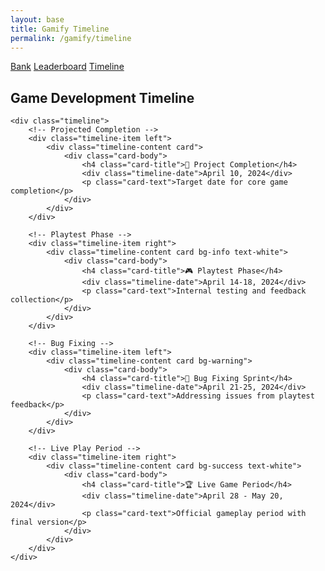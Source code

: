```yaml
---
layout: base
title: Gamify Timeline
permalink: /gamify/timeline
---
```

  <nav class="navbar">
    <div class="nav-buttons">
        <a href="{{site.baseurl}}/gamify/bank">Bank</a>
        <a href="{{site.baseurl}}/leaderboard/overall-leaderboard">Leaderboard</a>
        <a href="{{site.baseurl}}/gamify/timeline">Timeline</a>
    </div>
  </nav>

<div class="container mt-5">
    <h2 class="text-center mb-4">Game Development Timeline</h2>
    
    <div class="timeline">
        <!-- Projected Completion -->
        <div class="timeline-item left">
            <div class="timeline-content card">
                <div class="card-body">
                    <h4 class="card-title">🚀 Project Completion</h4>
                    <div class="timeline-date">April 10, 2024</div>
                    <p class="card-text">Target date for core game completion</p>
                </div>
            </div>
        </div>

        <!-- Playtest Phase -->
        <div class="timeline-item right">
            <div class="timeline-content card bg-info text-white">
                <div class="card-body">
                    <h4 class="card-title">🎮 Playtest Phase</h4>
                    <div class="timeline-date">April 14-18, 2024</div>
                    <p class="card-text">Internal testing and feedback collection</p>
                </div>
            </div>
        </div>

        <!-- Bug Fixing -->
        <div class="timeline-item left">
            <div class="timeline-content card bg-warning">
                <div class="card-body">
                    <h4 class="card-title">🐞 Bug Fixing Sprint</h4>
                    <div class="timeline-date">April 21-25, 2024</div>
                    <p class="card-text">Addressing issues from playtest feedback</p>
                </div>
            </div>
        </div>

        <!-- Live Play Period -->
        <div class="timeline-item right">
            <div class="timeline-content card bg-success text-white">
                <div class="card-body">
                    <h4 class="card-title">🏆 Live Game Period</h4>
                    <div class="timeline-date">April 28 - May 20, 2024</div>
                    <p class="card-text">Official gameplay period with final version</p>
                </div>
            </div>
        </div>
    </div>
</div>

<style>
.timeline {
    position: relative;
    padding: 40px 0;
}

.timeline::before {
    content: '';
    position: absolute;
    left: 50%;
    width: 2px;
    height: 100%;
    background: #dee2e6;
}

.timeline-item {
    width: 50%;
    position: relative;
    padding: 20px 40px;
}

.timeline-item.left {
    left: 0;
    text-align: right;
}

.timeline-item.right {
    left: 50%;
}

.timeline-content {
    position: relative;
    border-radius: 8px;
}

.timeline-date {
    font-size: 0.9em;
    color: #6c757d;
    margin-bottom: 5px;
}

@media (max-width: 768px) {
    .timeline::before {
        left: 20px;
    }
    
    .timeline-item {
        width: 100%;
        left: 0 !important;
        padding-left: 60px;
        padding-right: 20px;
        text-align: left !important;
    }
}
</style>